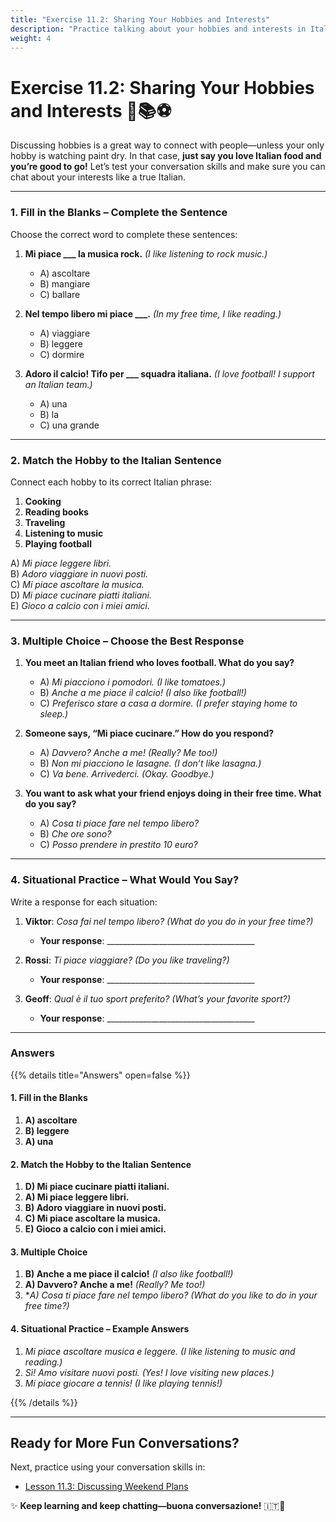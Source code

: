 ```yaml
---
title: "Exercise 11.2: Sharing Your Hobbies and Interests"
description: "Practice talking about your hobbies and interests in Italian with fun exercises and real-life scenarios."
weight: 4
---
```


# Exercise 11.2: Sharing Your Hobbies and Interests 🎸📚⚽

Discussing hobbies is a great way to connect with people—unless your only hobby is watching paint dry. In that case, **just say you love Italian food and you’re good to go!** Let’s test your conversation skills and make sure you can chat about your interests like a true Italian.

---

### 1. Fill in the Blanks – Complete the Sentence  

Choose the correct word to complete these sentences:

1. **Mi piace ___ la musica rock.** *(I like listening to rock music.)*  
   - A) ascoltare  
   - B) mangiare  
   - C) ballare  

2. **Nel tempo libero mi piace ___.** *(In my free time, I like reading.)*  
   - A) viaggiare  
   - B) leggere  
   - C) dormire  

3. **Adoro il calcio! Tifo per ___ squadra italiana.** *(I love football! I support an Italian team.)*  
   - A) una  
   - B) la  
   - C) una grande  

---

### 2. Match the Hobby to the Italian Sentence  

Connect each hobby to its correct Italian phrase:

1. **Cooking**  
2. **Reading books**  
3. **Traveling**  
4. **Listening to music**  
5. **Playing football**  

A) *Mi piace leggere libri.*  
B) *Adoro viaggiare in nuovi posti.*  
C) *Mi piace ascoltare la musica.*  
D) *Mi piace cucinare piatti italiani.*  
E) *Gioco a calcio con i miei amici.*  

---

### 3. Multiple Choice – Choose the Best Response  

1. **You meet an Italian friend who loves football. What do you say?**  
   - A) *Mi piacciono i pomodori.* *(I like tomatoes.)*  
   - B) *Anche a me piace il calcio!* *(I also like football!)*  
   - C) *Preferisco stare a casa a dormire.* *(I prefer staying home to sleep.)*  

2. **Someone says, “Mi piace cucinare.” How do you respond?**  
   - A) *Davvero? Anche a me!* *(Really? Me too!)*  
   - B) *Non mi piacciono le lasagne.* *(I don’t like lasagna.)*  
   - C) *Va bene. Arrivederci.* *(Okay. Goodbye.)*  

3. **You want to ask what your friend enjoys doing in their free time. What do you say?**  
   - A) *Cosa ti piace fare nel tempo libero?*  
   - B) *Che ore sono?*  
   - C) *Posso prendere in prestito 10 euro?*  

---

### 4. Situational Practice – What Would You Say?  

Write a response for each situation:  

1. **Viktor**: *Cosa fai nel tempo libero?* *(What do you do in your free time?)*  
   - **Your response**: _____________________________________  

2. **Rossi**: *Ti piace viaggiare?* *(Do you like traveling?)*  
   - **Your response**: _____________________________________  

3. **Geoff**: *Qual è il tuo sport preferito?* *(What’s your favorite sport?)*  
   - **Your response**: _____________________________________  

---

### Answers  

{{% details title="Answers" open=false %}}  

#### 1. Fill in the Blanks  
1. **A) ascoltare**  
2. **B) leggere**  
3. **A) una**  

#### 2. Match the Hobby to the Italian Sentence  
1. **D) Mi piace cucinare piatti italiani.**  
2. **A) Mi piace leggere libri.**  
3. **B) Adoro viaggiare in nuovi posti.**  
4. **C) Mi piace ascoltare la musica.**  
5. **E) Gioco a calcio con i miei amici.**  

#### 3. Multiple Choice  
1. **B) Anche a me piace il calcio!** *(I also like football!)*  
2. **A) Davvero? Anche a me!** *(Really? Me too!)*  
3. **A) Cosa ti piace fare nel tempo libero?* *(What do you like to do in your free time?)*  

#### 4. Situational Practice – Example Answers  
1. *Mi piace ascoltare musica e leggere.* *(I like listening to music and reading.)*  
2. *Sì! Amo visitare nuovi posti.* *(Yes! I love visiting new places.)*  
3. *Mi piace giocare a tennis!* *(I like playing tennis!)*  

{{% /details %}}  

---

## **Ready for More Fun Conversations?**  

Next, practice using your conversation skills in:  
- [Lesson 11.3: Discussing Weekend Plans](./lesson11.3/)  

✨ **Keep learning and keep chatting—buona conversazione!** 🇮🇹🎉  
